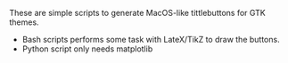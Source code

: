 These are simple scripts to generate MacOS-like tittlebuttons for GTK themes.
* Bash scripts performs some task with LateX/TikZ to draw the buttons.
* Python script only needs matplotlib
